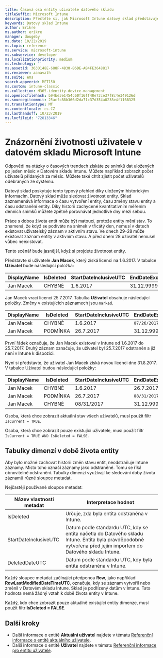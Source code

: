 ```yaml
---
title: Časová osa entity uživatele datového skladu
titleSuffix: Microsoft Intune
description: Přečtěte si, jak Microsoft Intune datový sklad představuje uživatele na časové ose.
keywords: Datový sklad Intune
author: Erikre
ms.author: erikre
manager: dougeby
ms.date: 10/22/2019
ms.topic: reference
ms.service: microsoft-intune
ms.subservice: developer
ms.localizationpriority: medium
ms.technology: ''
ms.assetid: 363D148E-688F-4830-B6DE-AB4FE3648817
ms.reviewer: aanavath
ms.suite: ems
search.appverid: MET150
ms.custom: intune-classic
ms.collection: M365-identity-device-management
ms.openlocfilehash: b94be3e1454c60f16ff40e73ce37f8c4e349126d
ms.sourcegitcommit: 25acfc88b366d2da71c37d354a0238e4f1168325
ms.translationtype: MT
ms.contentlocale: cs-CZ
ms.lasthandoff: 10/23/2019
ms.locfileid: "72813346"
---
```

# <a name="user-lifetime-representation-in-the-microsoft-intune-data-warehouse"></a>Znázornění životnosti uživatele v datovém skladu Microsoft Intune

Odpovědi na otázky o časových trendech získáte ze snímků dat uložených po jeden měsíc v Datovém skladu Intune. Můžete například zobrazit počet uživatelů přidaných za měsíc. Můžete také chtít zjistit počet uživatelů odebraných ze systému.

Datový sklad poskytuje tento typový přehled díky uloženým historickým informacím. Datový sklad může sledovat životnost entity. Sklad zaznamenává informace o času vytvoření entity, času změny stavu entity a času odstranění entity. Díky historii zachycené kvantitativním měřením denních snímků můžete zpětně porovnávat jednotlivé dny mezi sebou.

Práce s dobou života entit může být matoucí, protože entity mění stav. To znamená, že když se podíváte na snímek v třicátý den, nemusí v datech existovat uživatelský záznam v aktivním stavu. Ve dnech 29–28 může existovat záznam entity v aktivním stavu. A před dnem 28 uživatel nemusel vůbec neexistovat.

Tento scénář bude jasnější, když si projdete životnost entity.

Představte si uživatele **Jan Macek**, který získá licenci na 1.6.2017. V tabulce **Uživatel** bude následující položka: 
 
| DisplayName | IsDeleted | StartDateInclusiveUTC | EndDateExclusiveUTC | IsCurrent 
| -- | -- | -- | -- | -- |
| Jan Macek | CHYBNÉ | 1\.6.2017 | 31.12.9999 | PODMÍNKA
 
Jan Macek vrací licenci 25.7.2017. Tabulka **Uživatel** obsahuje následující položky. Změny v existujících záznamech jsou `marked`. 

| DisplayName | IsDeleted | StartDateInclusiveUTC | EndDateExclusiveUTC | IsCurrent 
| -- | -- | -- | -- | -- |
| Jan Macek | CHYBNÉ | 1\.6.2017 | `07/26/2017` | `FALSE` 
| Jan Macek | PODMÍNKA | 26.7.2017 | 31.12.9999 | PODMÍNKA 

První řádek označuje, že Jan Macek existoval v Intune od 1.6.2017 do 25.7.2017. Druhý záznam označuje, že uživatel byl 25.7.2017 odstraněn a již není v Intune k dispozici.

Nyní si představte, že uživatel Jan Macek získá novou licenci dne 31.8.2017. V tabulce Uživatel budou následující položky:
 
| DisplayName | IsDeleted | StartDateInclusiveUTC | EndDateExclusiveUTC | IsCurrent 
| -- | -- | -- | -- | -- |
| Jan Macek | CHYBNÉ | 1\.6.2017 | 26.7.2017 | CHYBNÉ 
| Jan Macek | PODMÍNKA | 26.7.2017 | `08/31/2017` | `FALSE` 
| Jan Macek | CHYBNÉ | 08/31/2017 | 31.12.9999 | PODMÍNKA 
 
Osoba, která chce zobrazit aktuální stav všech uživatelů, musí použít filtr `IsCurrent = TRUE`. 
 
Osoba, která chce zobrazit pouze existující uživatele, musí použít filtr `IsCurrent = TRUE AND IsDeleted = FALSE`.

## <a name="dimension-tables-in-the-entity-lifetime"></a>Tabulky dimenzí v době života entity

Aby bylo možné zachovat historii změn stavu entit, neodstraňuje Intune záznamy. Místo toho označí záznamy jako odstraněné. Tomu se říká obnovitelné odstranění. Tabulky dimenzí využívají ke sledování doby života záznamů různé sloupce metadat. 

Nejčastěji používané sloupce metadat: 

| Název vlastnosti metadat  | Interpretace hodnot |
|--|--|
| IsDeleted | Určuje, zda byla entita odstraněna v Intune. |
| StartDateInclusiveUTC  | Datum podle standardu UTC, kdy se entita načetla do Datového skladu Intune. Entita byla pravděpodobně vytvořena před jejím importem do Datového skladu Intune. |
| DeletedDateUTC  | Datum podle standardu UTC, kdy byla entita odstraněna v Intune. |  

Každý sloupec metadat začínající předponou **Row**, jako například **RowLastModifiedDateTimeUTC**, označuje, kdy se záznam vytvořil nebo změnil v Datovém skladu Intune. Sklad je podřízený datům v Intune. Tato hodnota nemá žádný vztah k době života entity v Intune.  
 
Každý, kdo chce zobrazit pouze aktuálně existující entity dimenze, musí použít filtr **IsDeleted = FALSE**.

## <a name="next-steps"></a>Další kroky

- Další informace o entitě **Aktuální uživatel** najdete v tématu [Referenční informace o entitě aktuálního uživatele](../reports-ref-current-user.md).
- Další informace o entitě **Uživatel** najdete v tématu [Referenční informace pro entitu uživatele](../reports-ref-user.md).

